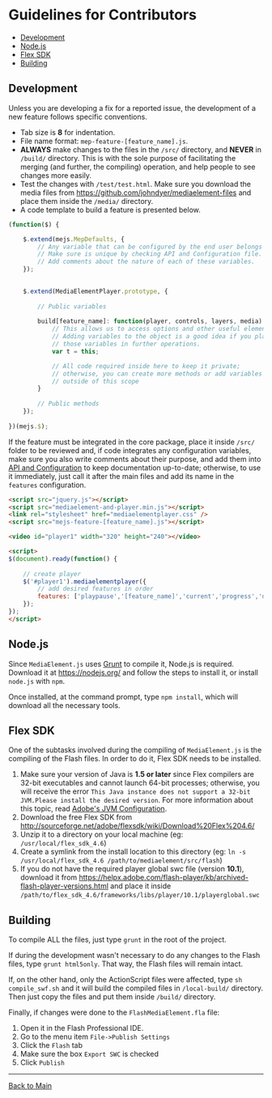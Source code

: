 # Guidelines for Contributors

* [Development](#development)
* [Node.js](#nodejs)
* [Flex SDK](#flex)
* [Building](#building)

<a id="development"></a>
## Development

Unless you are developing a fix for a reported issue, the development of a new feature follows specific conventions.

* Tab size is **8** for indentation.
* File name format: `mep-feature-[feature_name].js`.
* **ALWAYS** make changes to the files in the `/src/` directory, and **NEVER** in `/build/` directory. This is with the sole purpose of facilitating the merging (and further, the compiling) operation, and help people to see changes more easily.
* Test the changes with `/test/test.html`. Make sure you download the media files from https://github.com/johndyer/mediaelement-files and place them inside the `/media/` directory.
* A code template to build a feature is presented below.

```javascript
(function($) {

	$.extend(mejs.MepDefaults, {
		// Any variable that can be configured by the end user belongs here.
		// Make sure is unique by checking API and Configuration file.
		// Add comments about the nature of each of these variables.
	});

	
	$.extend(MediaElementPlayer.prototype, {
	
	    // Public variables
	
		build[feature_name]: function(player, controls, layers, media) {
		    // This allows us to access options and other useful elements already set.
		    // Adding variables to the object is a good idea if you plan to reuse 
		    // those variables in further operations.
			var t = this;

            // All code required inside here to keep it private;
            // otherwise, you can create more methods or add variables
            // outside of this scope
		}
		
		// Public methods
	});
	
})(mejs.$);

```
If the feature must be integrated in the core package, place it inside `/src/` folder to be reviewed and, if code integrates any configuration variables, make sure you also write comments about their purpose, and add them into [API and Configuration](api.md) to keep documentation up-to-date; otherwise, to use it immediately, just call it after the main files and add its name in the `features` configuration.
```html
<script src="jquery.js"></script>
<script src="mediaelement-and-player.min.js"></script>
<link rel="stylesheet" href="mediaelementplayer.css" />
<script src="mejs-feature-[feature_name].js"></script>

<video id="player1" width="320" height="240"></video>

<script>
$(document).ready(function() {
 
    // create player
    $('#player1').mediaelementplayer({
        // add desired features in order
        features: ['playpause','[feature_name]','current','progress','duration','volume']
    });
});
</script>
```

<a id="nodejs"></a>
## Node.js

Since `MediaElement.js` uses [Grunt](http://gruntjs.com/) to compile it, Node.js is required. Download it at https://nodejs.org/ and follow the steps to install it, or install `node.js` with `npm`.

Once installed, at the command prompt, type `npm install`, which will download all the necessary tools.

<a id="flex"></a>
## Flex SDK

One of the subtasks involved during the compiling of `MediaElement.js` is the compiling of the Flash files. In order to do it, Flex SDK needs to be installed.

1. Make sure your version of Java is **1.5 or later** since Flex compilers are 32-bit executables and cannot launch 64-bit processes; otherwise, you will receive the error ```This Java instance does not support a 32-bit JVM.Please install the desired version```. For more information about this topic, read [Adobe's JVM Configuration](http://help.adobe.com/en_US/flex/using/WS2db454920e96a9e51e63e3d11c0bf69084-7fd9.html#WS2db454920e96a9e51e63e3d11c0bf5fb32-7ff3).
2. Download the free Flex SDK from http://sourceforge.net/adobe/flexsdk/wiki/Download%20Flex%204.6/
2. Unzip it to a directory on your local machine (eg: ```/usr/local/flex_sdk_4.6```)
3. Create a symlink from the install location to this directory (eg: ```ln -s /usr/local/flex_sdk_4.6 /path/to/mediaelement/src/flash```)
4. If you do not have the required player global swc file (version **10.1**), download it from https://helpx.adobe.com/flash-player/kb/archived-flash-player-versions.html and place it inside ```/path/to/flex_sdk_4.6/frameworks/libs/player/10.1/playerglobal.swc```

<a id="building"></a>
## Building

To compile ALL the files, just type `grunt` in the root of the project. 

If during the development wasn't necessary to do any changes to the Flash files, type `grunt html5only`. That way, the Flash files will remain intact.

If, on the other hand, only the ActionScript files were affected, type `sh compile_swf.sh` and it will build the compiled files in `/local-build/` directory. Then just copy the files and put them inside `/build/` directory.

Finally, if changes were done to the `FlashMediaElement.fla` file:

1. Open it in the Flash Professional IDE. 
2. Go to the menu item `File->Publish Settings`
3. Click the `Flash` tab
4. Make sure the box `Export SWC` is checked
5. Click `Publish`

________
[Back to Main](README.md)
